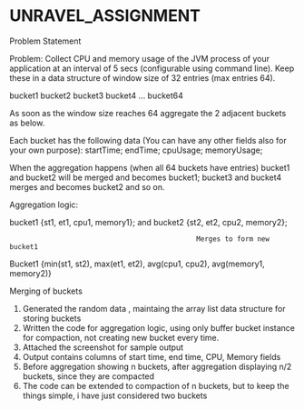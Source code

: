 # UNRAVEL_ASSIGNMENT

Problem Statement

Problem:
	Collect CPU and memory usage of the JVM process of your application
	at an interval of 5 secs (configurable using command line). 
	Keep these in a data structure of window size of 32 entries 
	(max entries 64). 

bucket1
bucket2
bucket3
bucket4
...
bucket64


As soon as the window size reaches 64 aggregate the
 2 adjacent buckets as below.

Each bucket has the following data (You can have any 
other fields also for your own purpose):
startTime;
endTime;
cpuUsage;
memoryUsage;

When the aggregation happens (when all 64 buckets have entries) 
bucket1 and bucket2 will be merged and becomes bucket1; bucket3
 and bucket4 merges and becomes bucket2 and so on.

Aggregation logic:

bucket1 {st1, et1, cpu1, memory1};    and   bucket2 {st2, et2, cpu2, memory2};

                                                  Merges to form new bucket1

Bucket1 {min(st1, st2), max(et1, et2), avg(cpu1, cpu2),
 avg(memory1, memory2)}





Merging of buckets

1) Generated the random data , maintaing the array list data structure for storing buckets 
2) Written the code for aggregation logic, using only buffer bucket instance for compaction, not creating new bucket every time.
3) Attached the screenshot for sample output
4) Output contains columns of start time, end time, CPU, Memory fields
5) Before aggregation showing n buckets, after aggregation displaying n/2 buckets, since they are compacted
6) The code can be extended to compaction of n buckets, but to keep the things simple, i have just considered two buckets

